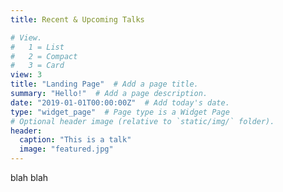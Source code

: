 ```yaml
---
title: Recent & Upcoming Talks

# View.
#   1 = List
#   2 = Compact
#   3 = Card
view: 3
title: "Landing Page"  # Add a page title.
summary: "Hello!"  # Add a page description.
date: "2019-01-01T00:00:00Z"  # Add today's date.
type: "widget_page"  # Page type is a Widget Page
# Optional header image (relative to `static/img/` folder).
header:
  caption: "This is a talk"
  image: "featured.jpg"
---
```

blah blah
